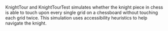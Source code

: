 KnightTour and KnightTourTest simulates whether the knight piece in chess is able to touch upon every single grid on a chessboard without
touching each grid twice. This simulation uses accessibility heuristics to help navigate the knight.
